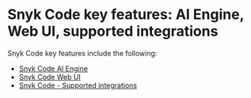 # Snyk Code key features: AI Engine, Web UI, supported integrations

Snyk Code key features include the following:

* [Snyk Code AI Engine](snyk-code-ai-engine.md)
* [Snyk Code Web UI](snyk-code-web-ui.md)
* [Snyk Code - Supported integrations](snyk-code-supported-integrations.md)
